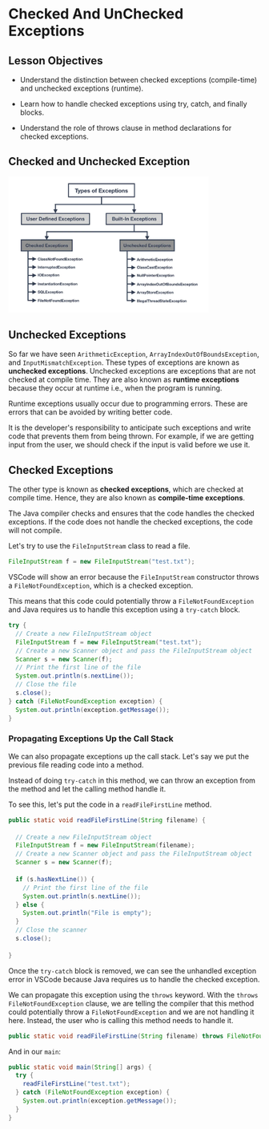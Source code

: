 
# Checked And UnChecked Exceptions

## Lesson Objectives

- Understand the distinction between checked exceptions (compile-time) and unchecked exceptions (runtime).

- Learn how to handle checked exceptions using try, catch, and finally blocks.

- Understand the role of throws clause in method declarations for checked exceptions.

## Checked and Unchecked Exception


<img src="../assets/checked-unchecked.png" width=400>

## Unchecked Exceptions

So far we have seen `ArithmeticException`, `ArrayIndexOutOfBoundsException`, and `InputMismatchException`. These types of exceptions are known as **unchecked exceptions**. Unchecked exceptions are exceptions that are not checked at compile time. They are also known as **runtime exceptions** because they occur at runtime i.e., when the program is running.

Runtime exceptions usually occur due to programming errors. These are errors that can be avoided by writing better code.

It is the developer's responsibility to anticipate such exceptions and write code that prevents them from being thrown. For example, if we are getting input from the user, we should check if the input is valid before we use it.

## Checked Exceptions

The other type is known as **checked exceptions**, which are checked at compile time. Hence, they are also known as **compile-time exceptions**.

The Java compiler checks and ensures that the code handles the checked exceptions. If the code does not handle the checked exceptions, the code will not compile.

Let's try to use the `FileInputStream` class to read a file.

```java
FileInputStream f = new FileInputStream("test.txt");
```

VSCode will show an error because the `FileInputStream` constructor throws a `FileNotFoundException`, which is a checked exception.

This means that this code could potentially throw a `FileNotFoundException` and Java requires us to handle this exception using a `try-catch` block.

```java
try {
  // Create a new FileInputStream object
  FileInputStream f = new FileInputStream("test.txt");
  // Create a new Scanner object and pass the FileInputStream object
  Scanner s = new Scanner(f);
  // Print the first line of the file
  System.out.println(s.nextLine());
  // Close the file
  s.close();
} catch (FileNotFoundException exception) {
  System.out.println(exception.getMessage());
}
```

### Propagating Exceptions Up the Call Stack

We can also propagate exceptions up the call stack. Let's say we put the previous file reading code into a method.

Instead of doing `try-catch` in this method, we can throw an exception from the method and let the calling method handle it.

To see this, let's put the code in a `readFileFirstLine` method.

```java
public static void readFileFirstLine(String filename) {

  // Create a new FileInputStream object
  FileInputStream f = new FileInputStream(filename);
  // Create a new Scanner object and pass the FileInputStream object
  Scanner s = new Scanner(f);

  if (s.hasNextLine()) {
    // Print the first line of the file
    System.out.println(s.nextLine());
  } else {
    System.out.println("File is empty");
  }
  // Close the scanner
  s.close();

}
```

Once the `try-catch` block is removed, we can see the unhandled exception error in VSCode because Java requires us to handle the checked exception.

We can propagate this exception using the `throws` keyword. With the `throws FileNotFoundException` clause, we are telling the compiler that this method could potentially throw a `FileNotFoundException` and we are not handling it here. Instead, the user who is calling this method needs to handle it.

```java
public static void readFileFirstLine(String filename) throws FileNotFoundException
```

And in our `main`:

```java
public static void main(String[] args) {
  try {
    readFileFirstLine("test.txt");
  } catch (FileNotFoundException exception) {
    System.out.println(exception.getMessage());
  }
}
```